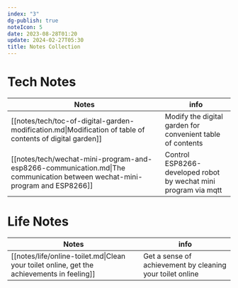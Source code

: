 ```yaml
---
index: "3"
dg-publish: true
noteIcon: 5
date: 2023-08-28T01:20
update: 2024-02-27T05:30
title: Notes Collection
---
```


# Tech Notes

| Notes                                                                                                                      | info                                                            |
| -------------------------------------------------------------------------------------------------------------------------- | --------------------------------------------------------------- |
| [[notes/tech/toc-of-digital-garden-modification.md\|Modification of table of contents of digital garden]]                  | Modify the digital garden for convenient table of contents      |
| [[notes/tech/wechat-mini-program-and-esp8266-communication.md\|The communication between wechat-mini-program and ESP8266]] | Control ESP8266-developed robot by wechat mini program via mqtt |

# Life Notes

| Notes                                                                                      | info                                                      |
| ------------------------------------------------------------------------------------------ | --------------------------------------------------------- |
| [[notes/life/online-toilet.md\|Clean your toilet online, get the achievements in feeling]] | Get a sense of achievement by cleaning your toilet online |

